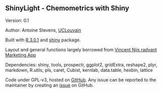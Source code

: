 ## ShinyLight - Chemometrics with Shiny

Version: 0.1 

Author: Antoine Stevens, [UCLouvain](http://www.uclouvain.be/en-teclim.html)

Built with [R.3.0.1](http://cran.r-project.org/) and [shiny](http://www.rstudio.com/shiny/) package.

Layout and general functions largely borrowed from [Vincent Nijs radyant Marketing App](http://vnijs.rady.ucsd.edu:3838/marketing/)

Dependencies: shiny, tools, prospectr, ggplot2, gridExtra, reshape2, plyr, markdown, R.utils, pls, caret, Cubist, kernlab, data.table, hexbin, lattice

Code under GPL-v3, hosted on [GitHub](http://github.com/antoinestevens/shinylight/). Any issue can be reported to the maintainer by creating an [issue](http://github.com/antoinestevens/shinylight/issues) on GitHub. 